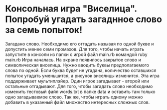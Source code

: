 # Консольная игра "Виселица". Попробуй угадать загаднное слово за семь попыток!
Загадано слово. Необходимо его отгадать называя по одной букве и допустить менее семи промахов.
Для того, чтобы начать  играть запустите в консоли из папки с игрой файл main.rb командой
ruby main.rb
Игра началась. На экране появилось закрытое слово и символическая виселица. Нужно вводить буквы предполагаемого слова по одной. Если буква будет не угадана, количество оставшихся попыток угадать уменьшится, а рисунок виселицы изменится. 
Эта игра поддерживает мультиплэйер. Один игрок загадывает - второй или остальные отгадывают. Для того, чтобы загадать слово необходимо изменить тестовый файл words.txt в папке data и оставить там только одно загадываемое слово. Так же, чтобы играть одному можно добавить в указанный файл множество интересных сложных слов.

